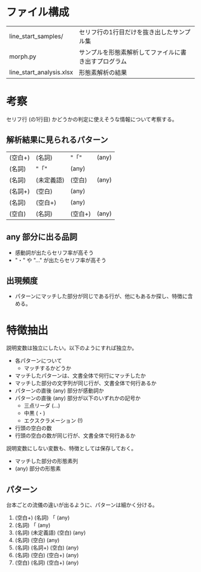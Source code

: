 # ファイル構成

|||
|-|-|
|line_start_samples/|セリフ行の1行目だけを抜き出したサンプル集|
|morph.py|サンプルを形態素解析してファイルに書き出すプログラム|
|line_start_analysis.xlsx|形態素解析の結果|

# 考察

セリフ行 (の1行目) かどうかの判定に使えそうな情報について考察する。

## 解析結果に見られるパターン

|||||
|-|-|-|-|
|(空白+)|(名詞)|"「"|(any)|
|(名詞)|"「"|(any)|
|(名詞)|(未定義語)|(空白)|(any)|
|(名詞+)|(空白)|(any)|
|(名詞)|(空白+)|(any)|
|(空白)|(名詞)|(空白+)|(any)|

## any 部分に出る品詞

- 感動詞が出たらセリフ率が高そう
- "・" や "…" が出たらセリフ率が高そう

## 出現頻度

- パターンにマッチした部分が同じである行が、他にもあるか探し、特徴に含める。

# 特徴抽出

説明変数は独立にしたい。以下のようにすれば独立か。

- 各パターンについて
    - マッチするかどうか
- マッチしたパターンは、文書全体で何行にマッチしたか
- マッチした部分の文字列が同じ行が、文書全体で何行あるか
- パターンの直後 (any) 部分が感動詞か
- パターンの直後 (any) 部分が以下のいずれかの記号か
    - 三点リーダ (…)
    - 中黒 (・)
    - エクスクラメーション (!)
- 行頭の空白の数
- 行頭の空白の数が同じ行が、文書全体で何行あるか

説明変数にしない変数も、特徴としては保存しておく。

- マッチした部分の形態素列
- (any) 部分の形態素

## パターン

台本ごとの流儀の違いが出るように、パターンは細かく分ける。

1. (空白+) (名詞) 「 (any)
1. (名詞) 「 (any)
1. (名詞) (未定義語) (空白) (any)
1. (名詞) (空白) (any)
1. (名詞) (名詞+) (空白) (any)
1. (名詞) (空白) (空白+) (any)
1. (空白) (名詞) (空白+) (any)
